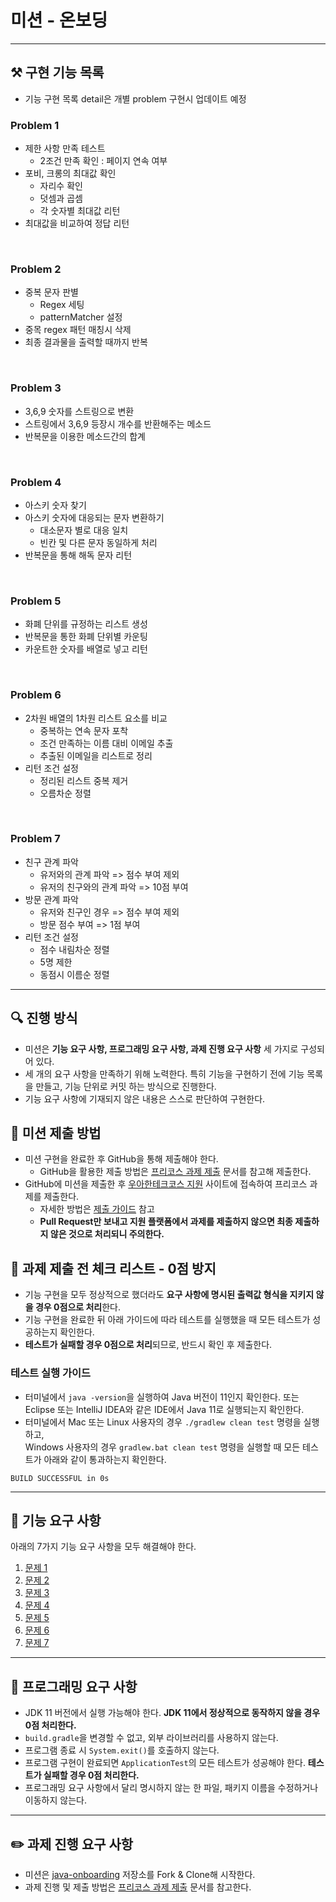 # 미션 - 온보딩
---
## ⚒ 구현 기능 목록 
- 기능 구현 목록 detail은 개별 problem 구현시 업데이트 예정

### Problem 1
+ 제한 사항 만족 테스트 
    - 2조건 만족 확인 : 페이지 연속 여부 
+ 포비, 크롱의 최대값 확인
  - 자리수 확인 
  - 덧셈과 곱셈 
  - 각 숫자별 최대값 리턴 
+ 최대값을 비교하여 정답 리턴

<br>

### Problem 2
+ 중복 문자 판별
    - Regex 세팅 
    - patternMatcher 설정 
+ 중목 regex 패턴 매칭시 삭제
+ 최종 결과물을 출력할 때까지 반복

<br>

### Problem 3
+ 3,6,9 숫자를 스트링으로 변환 
+ 스트링에서 3,6,9 등장시 개수를 반환해주는 메소드
+ 반복문을 이용한 메소드간의 합계 

<br>

### Problem 4
+ 아스키 숫자 찾기 
+ 아스키 숫자에 대응되는 문자 변환하기
  - 대소문자 별로 대응 일치  
  - 빈칸 및 다른 문자 동일하게 처리 
+ 반복문을 통해 해독 문자 리턴 

<br>

### Problem 5 
+ 화폐 단위를 규정하는 리스트 생성
+ 반복문을 통한 화폐 단위별 카운팅
+ 카운트한 숫자를 배열로 넣고 리턴

<br>

### Problem 6
+ 2차원 배열의 1차원 리스트 요소를 비교
  - 중복하는 연속 문자 포착 
  - 조건 만족하는 이름 대비 이메일 추출
  - 추출된 이메일을 리스트로 정리 
+ 리턴 조건 설정  
  - 정리된 리스트 중복 제거
  - 오름차순 정렬 

<br>

### Problem 7 
+ 친구 관계 파악
  - 유저와의 관계 파악 => 점수 부여 제외
  - 유저의 친구와의 관계 파악 => 10점 부여
+ 방문 관계 파악 
  - 유저와 친구인 경우 => 점수 부여 제외 
  - 방문 점수 부여 => 1점 부여 
+ 리턴 조건 설정
  - 점수 내림차순 정렬  
  - 5명 제한 
  - 동점시 이름순 정렬 

---

## 🔍 진행 방식

- 미션은 **기능 요구 사항, 프로그래밍 요구 사항, 과제 진행 요구 사항** 세 가지로 구성되어 있다.
- 세 개의 요구 사항을 만족하기 위해 노력한다. 특히 기능을 구현하기 전에 기능 목록을 만들고, 기능 단위로 커밋 하는 방식으로 진행한다.
- 기능 요구 사항에 기재되지 않은 내용은 스스로 판단하여 구현한다.

## 📮 미션 제출 방법

- 미션 구현을 완료한 후 GitHub을 통해 제출해야 한다.
    - GitHub을 활용한 제출 방법은 [프리코스 과제 제출](https://github.com/woowacourse/woowacourse-docs/tree/master/precourse) 문서를 참고해
      제출한다.
- GitHub에 미션을 제출한 후 [우아한테크코스 지원](https://apply.techcourse.co.kr) 사이트에 접속하여 프리코스 과제를 제출한다.
    - 자세한 방법은 [제출 가이드](https://github.com/woowacourse/woowacourse-docs/tree/master/precourse#제출-가이드) 참고
    - **Pull Request만 보내고 지원 플랫폼에서 과제를 제출하지 않으면 최종 제출하지 않은 것으로 처리되니 주의한다.**

## 🚨 과제 제출 전 체크 리스트 - 0점 방지

- 기능 구현을 모두 정상적으로 했더라도 **요구 사항에 명시된 출력값 형식을 지키지 않을 경우 0점으로 처리**한다.
- 기능 구현을 완료한 뒤 아래 가이드에 따라 테스트를 실행했을 때 모든 테스트가 성공하는지 확인한다.
- **테스트가 실패할 경우 0점으로 처리**되므로, 반드시 확인 후 제출한다.

### 테스트 실행 가이드

- 터미널에서 `java -version`을 실행하여 Java 버전이 11인지 확인한다. 또는 Eclipse 또는 IntelliJ IDEA와 같은 IDE에서 Java 11로 실행되는지 확인한다.
- 터미널에서 Mac 또는 Linux 사용자의 경우 `./gradlew clean test` 명령을 실행하고,   
  Windows 사용자의 경우  `gradlew.bat clean test` 명령을 실행할 때 모든 테스트가 아래와 같이 통과하는지 확인한다.

```
BUILD SUCCESSFUL in 0s
```

---

## 🚀 기능 요구 사항
아래의 7가지 기능 요구 사항을 모두 해결해야 한다.

1. [문제 1](./docs/PROBLEM1.md)
2. [문제 2](./docs/PROBLEM2.md)
3. [문제 3](./docs/PROBLEM3.md)
4. [문제 4](./docs/PROBLEM4.md)
5. [문제 5](./docs/PROBLEM5.md)
6. [문제 6](./docs/PROBLEM6.md)
7. [문제 7](./docs/PROBLEM7.md)

---

## 🎯 프로그래밍 요구 사항

- JDK 11 버전에서 실행 가능해야 한다. **JDK 11에서 정상적으로 동작하지 않을 경우 0점 처리한다.**
- `build.gradle`을 변경할 수 없고, 외부 라이브러리를 사용하지 않는다.
- 프로그램 종료 시 `System.exit()`를 호출하지 않는다.
- 프로그램 구현이 완료되면 `ApplicationTest`의 모든 테스트가 성공해야 한다. **테스트가 실패할 경우 0점 처리한다.**
- 프로그래밍 요구 사항에서 달리 명시하지 않는 한 파일, 패키지 이름을 수정하거나 이동하지 않는다.

---

## ✏️ 과제 진행 요구 사항

- 미션은 [java-onboarding](https://github.com/woowacourse-precourse/java-onboarding) 저장소를 Fork & Clone해 시작한다.
- 과제 진행 및 제출 방법은 [프리코스 과제 제출](https://github.com/woowacourse/woowacourse-docs/tree/master/precourse) 문서를 참고한다.
